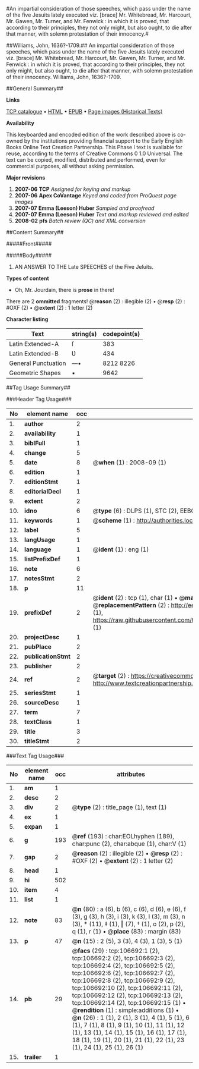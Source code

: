 #An impartial consideration of those speeches, which pass under the name of the five Jesuits lately executed viz. [brace] Mr. Whitebread, Mr. Harcourt, Mr. Gawen, Mr. Turner, and Mr. Fenwick : in which it is proved, that according to their principles, they not only might, but also ought, to die after that manner, with solemn protestation of their innocency.#

##Williams, John, 1636?-1709.##
An impartial consideration of those speeches, which pass under the name of the five Jesuits lately executed viz. [brace] Mr. Whitebread, Mr. Harcourt, Mr. Gawen, Mr. Turner, and Mr. Fenwick : in which it is proved, that according to their principles, they not only might, but also ought, to die after that manner, with solemn protestation of their innocency.
Williams, John, 1636?-1709.

##General Summary##

**Links**

[TCP catalogue](http://www.ota.ox.ac.uk/tcp/)  • 
[HTML](http://tei.it.ox.ac.uk/tcp/Texts-HTML/free/A66/A66402.html)  • 
[EPUB](http://tei.it.ox.ac.uk/tcp/Texts-EPUB/free/A66/A66402.epub) • 
[Page images (Historical Texts)](https://data.historicaltexts.jisc.ac.uk/view?pubId=eebo-17870181e&pageId=eebo-17870181e-106692-1)

**Availability**

This keyboarded and encoded edition of the
	       work described above is co-owned by the institutions
	       providing financial support to the Early English Books
	       Online Text Creation Partnership. This Phase I text is
	       available for reuse, according to the terms of Creative
	       Commons 0 1.0 Universal. The text can be copied,
	       modified, distributed and performed, even for
	       commercial purposes, all without asking permission.

**Major revisions**

1. __2007-06__ __TCP__ *Assigned for keying and markup*
1. __2007-06__ __Apex CoVantage__ *Keyed and coded from ProQuest page images*
1. __2007-07__ __Emma (Leeson) Huber__ *Sampled and proofread*
1. __2007-07__ __Emma (Leeson) Huber__ *Text and markup reviewed and edited*
1. __2008-02__ __pfs__ *Batch review (QC) and XML conversion*

##Content Summary##

#####Front#####

#####Body#####

1. AN ANSWER TO THE Late SPEECHES of the Five Jeſuits.

**Types of content**

  * Oh, Mr. Jourdain, there is **prose** in there!

There are 2 **ommitted** fragments! 
 @__reason__ (2) : illegible (2)  •  @__resp__ (2) : #OXF (2)  •  @__extent__ (2) : 1 letter (2)

**Character listing**


|Text|string(s)|codepoint(s)|
|---|---|---|
|Latin Extended-A|ſ|383|
|Latin Extended-B|Ʋ|434|
|General Punctuation|—•|8212 8226|
|Geometric Shapes|▪|9642|

##Tag Usage Summary##

###Header Tag Usage###

|No|element name|occ|attributes|
|---|---|---|---|
|1.|__author__|2||
|2.|__availability__|1||
|3.|__biblFull__|1||
|4.|__change__|5||
|5.|__date__|8| @__when__ (1) : 2008-09 (1)|
|6.|__edition__|1||
|7.|__editionStmt__|1||
|8.|__editorialDecl__|1||
|9.|__extent__|2||
|10.|__idno__|6| @__type__ (6) : DLPS (1), STC (2), EEBO-CITATION (1), OCLC (1), VID (1)|
|11.|__keywords__|1| @__scheme__ (1) : http://authorities.loc.gov/ (1)|
|12.|__label__|5||
|13.|__langUsage__|1||
|14.|__language__|1| @__ident__ (1) : eng (1)|
|15.|__listPrefixDef__|1||
|16.|__note__|6||
|17.|__notesStmt__|2||
|18.|__p__|11||
|19.|__prefixDef__|2| @__ident__ (2) : tcp (1), char (1)  •  @__matchPattern__ (2) : ([0-9\-]+):([0-9IVX]+) (1), (.+) (1)  •  @__replacementPattern__ (2) : http://eebo.chadwyck.com/downloadtiff?vid=$1&page=$2 (1), https://raw.githubusercontent.com/textcreationpartnership/Texts/master/tcpchars.xml#$1 (1)|
|20.|__projectDesc__|1||
|21.|__pubPlace__|2||
|22.|__publicationStmt__|2||
|23.|__publisher__|2||
|24.|__ref__|2| @__target__ (2) : https://creativecommons.org/publicdomain/zero/1.0/ (1), http://www.textcreationpartnership.org/docs/. (1)|
|25.|__seriesStmt__|1||
|26.|__sourceDesc__|1||
|27.|__term__|7||
|28.|__textClass__|1||
|29.|__title__|3||
|30.|__titleStmt__|2||


###Text Tag Usage###

|No|element name|occ|attributes|
|---|---|---|---|
|1.|__am__|1||
|2.|__desc__|2||
|3.|__div__|2| @__type__ (2) : title_page (1), text (1)|
|4.|__ex__|1||
|5.|__expan__|1||
|6.|__g__|193| @__ref__ (193) : char:EOLhyphen (189), char:punc (2), char:abque (1), char:V (1)|
|7.|__gap__|2| @__reason__ (2) : illegible (2)  •  @__resp__ (2) : #OXF (2)  •  @__extent__ (2) : 1 letter (2)|
|8.|__head__|1||
|9.|__hi__|502||
|10.|__item__|4||
|11.|__list__|1||
|12.|__note__|83| @__n__ (80) : a (6), b (6), c (6), d (6), e (6), f (3), g (3), h (3), i (3), k (3), l (3), m (3), n (3), * (11), ‡ (1), ‖ (7), † (1), o (2), p (2), q (1), r (1)  •  @__place__ (83) : margin (83)|
|13.|__p__|47| @__n__ (15) : 2 (5), 3 (3), 4 (3), 1 (3), 5 (1)|
|14.|__pb__|29| @__facs__ (29) : tcp:106692:1 (2), tcp:106692:2 (2), tcp:106692:3 (2), tcp:106692:4 (2), tcp:106692:5 (2), tcp:106692:6 (2), tcp:106692:7 (2), tcp:106692:8 (2), tcp:106692:9 (2), tcp:106692:10 (2), tcp:106692:11 (2), tcp:106692:12 (2), tcp:106692:13 (2), tcp:106692:14 (2), tcp:106692:15 (1)  •  @__rendition__ (1) : simple:additions (1)  •  @__n__ (26) : 1 (1), 2 (1), 3 (1), 4 (1), 5 (1), 6 (1), 7 (1), 8 (1), 9 (1), 10 (1), 11 (1), 12 (1), 13 (1), 14 (1), 15 (1), 16 (1), 17 (1), 18 (1), 19 (1), 20 (1), 21 (1), 22 (1), 23 (1), 24 (1), 25 (1), 26 (1)|
|15.|__trailer__|1||
